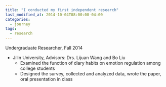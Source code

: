 ```yaml
---
title: "I conducted my first independent research"
last_modified_at: 2014-10-04T08:00:00-04:00
categories:
  - journey
tags:
  - research
---
```


Undergraduate Researcher, Fall 2014
- Jilin University, Advisors: Drs. Lijuan Wang and Bo Liu
  - Examined the function of diary habits on emotion regulation among college students
  - Designed the survey, collected and analyzed data, wrote the paper, oral presentation in class
